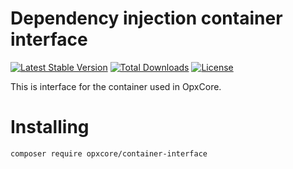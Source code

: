 # Dependency injection container interface

[![Latest Stable Version](https://poser.pugx.org/opxcore/container-interface/v/stable)](https://packagist.org/packages/opxcore/container-interface)
[![Total Downloads](https://poser.pugx.org/opxcore/container-interface/downloads)](https://packagist.org/packages/opxcore/container-interface)
[![License](https://poser.pugx.org/opxcore/container-interface/license)](https://packagist.org/packages/opxcore/container-interface)

This is interface for the container used in OpxCore.

# Installing

`composer require opxcore/container-interface`